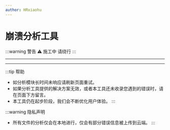 ```yaml
---
author: HRxiaohu
---
```


<script setup>
import analyzer from '../components/analyzer.vue'
</script>

# 崩溃分析工具

:::warning 警告 ⚠
施工中 请绕行
:::

---

<analyzer />

---

:::tip 帮助
- 如分析模块长时间未响应请刷新页面重试。
- 如果分析工具提供的解决方案无效，或者本工具还未收录您遇到的错误时，请在页面下方留言。
- 本工具仍在起步阶段，我们会不断优化用户体验。
:::

:::warning 隐私声明
- 所有文件的分析仅会在本地进行，仅会有部分错误信息被上传到云端。
:::
